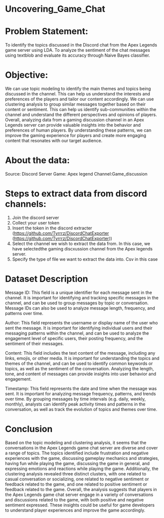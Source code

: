 # Uncovering_Game_Chat

# Problem Statement:
To identify the topics discussed in the Discord chat from the Apex Legends game server using
LDA.
To analyze the sentiment of the chat messages using textblob and evaluate its accuracy
through Naive Bayes classifier.

# Objective:
We can use topic modeling to identify the main themes and topics being discussed in the
channel. This can help us understand the interests and preferences of the players and tailor our
content accordingly.
We can use clustering analysis to group similar messages together based on their content or
sentiment. This can help us identify sub-communities within the channel and understand the
different perspectives and opinions of players.
Overall, analyzing data from a gaming discussion channel in an Apex Legends server can
provide valuable insights into the behavior and preferences of human players.
By understanding these patterns, we can improve the gaming experience for players and create
more engaging content that resonates with our target audience.

# About the data:
Source: Discord Server
Game: Apex legend
Channel:Game_discussion

# Steps to extract data from discord channels:

1) Join the discord server
2) Collect your user token
3) Insert the token in the discord extracter (https://github.com/Tyrrrz/DiscordChatExporter
(https://github.com/Tyrrrz/DiscordChatExporter))
4) Select the channel we wish to extract the data from. In this case, we have selectedthe
gaming discxussion channel from the Apex legends server.
5) Specify the type of file we want to extract the data into. Csv in this case

# Dataset Description
Message ID: This field is a unique identifier for each message sent in the channel. It is
important for identifying and tracking specific messages in the channel, and can be used to
group messages by topic or conversation. Message IDs can also be used to analyze message
length, frequency, and patterns over time.

Author: This field represents the username or display name of the user who sent the message.
It is important for identifying individual users and their messaging patterns within the channel,
and can be used to analyze the engagement level of specific users, their posting frequency, and
the sentiment of their messages.

Content: This field includes the text content of the message, including any links, emojis, or
other media. It is important for understanding the topics and themes of the channel, and can be
used to identify common keywords or topics, as well as the sentiment of the conversation.
Analyzing the length, tone, and content of messages can provide insights into user behavior
and engagement.

Timestamp: This field represents the date and time when the message was sent. It is important
for analyzing message frequency, patterns, and trends over time. By grouping messages by
time intervals (e.g. daily, weekly, monthly), analysts can identify peak activity times and patterns
in the conversation, as well as track the evolution of topics and themes over time.

# Conclusion

Based on the topic modeling and clustering analysis, it seems that the conversations in the
Apex Legends game chat server are diverse and cover a range of topics. The topics identified
include frustration and negative experiences with the game, discussing gameplay mechanics
and strategies, having fun while playing the game, discussing the game in general, and
expressing emotions and reactions while playing the game.
Additionally, the clustering analysis revealed three distinct clusters, with one related to casual
conversation or socializing, one related to negative sentiment or feedback related to the game,
and one related to positive sentiment or feedback related to the game.
Overall, the analysis suggests that players in the Apex Legends game chat server engage in a
variety of conversations and discussions related to the game, with both positive and negative
sentiment expressed. These insights could be useful for game developers to understand player
experiences and improve the game accordingly.
